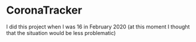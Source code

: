 # CoronaTracker
I did this project when I was 16 in February 2020 (at this moment I thought that the situation would be less problematic)
